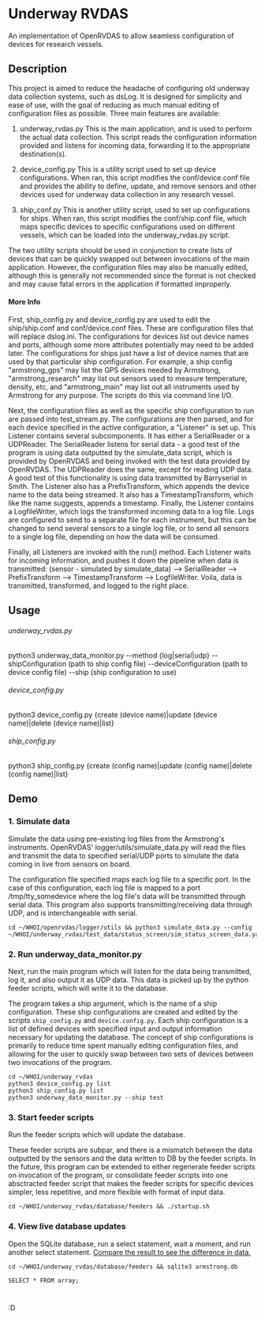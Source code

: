 # Underway RVDAS
An implementation of OpenRVDAS to allow seamless configuration of devices for research vessels.

## Description

This project is aimed to reduce the headache of configuring old underway data collection systems, such as dsLog. It is designed for simplicity and ease of use, with the goal of reducing as much manual editing of configuration files as possible. Three main features are available:

1. underway_rvdas.py
  This is the main application, and is used to perform the actual data collection. This script reads the configuration information provided and listens for incoming data, forwarding it to the appropriate destination(s).

2. device_config.py
  This is a utility script used to set up device configurations. When ran, this script modifies the conf/device.conf file and provides the ability to define, update, and remove sensors and other devices used for underway data collection in any research vessel.

3. ship_conf.py
   This is another utility script, used to set up configurations for ships. When ran, this script modifies the conf/ship.conf file, which maps specific devices to specific configurations used on different vessels, which can be loaded into the underway_rvdas.py script.

The two utility scripts should be used in conjunction to create lists of devices that can be quickly swapped out between invocations of the main application. However, the configuration files may also be manually edited, although this is generally not recommended since the format is not checked and may cause fatal errors in the application if formatted improperly.

#### More Info

First, ship_config.py and device_config.py are used to edit the ship/ship.conf and conf/device.conf files. These are configuration files that will replace dslog.ini. The configurations for devices list out device names and ports, although some more attributes potentially may need to be added later. The configurations for ships just have a list of device names that are used by that particular ship configuration. For example, a ship config "armstrong_gps" may list the GPS devices needed by Armstrong, "armstrong_research" may list out sensors used to measure temperature, density, etc, and "armstrong_main" may list out all instruments used by Armstrong for any purpose. The scripts do this via command line I/O.

Next, the configuration files as well as the specific ship configuration to run are passed into test_stream.py. The configurations are then parsed, and for each device specified in the active configuration, a "Listener" is set up. This Listener contains several subcomponents. It has either a SerialReader or a UDPReader. The SerialReader listens for serial data - a good test of the program is using data outputted by the simulate_data script, which is provided by OpenRVDAS and being invoked with the test data provided by OpenRVDAS. The UDPReader does the same, except for reading UDP data. A good test of this functionality is using data transmitted by Barryserial in Smith. The Listener also has a PrefixTransform, which appends the device name to the data being streamed. It also has a TimestampTransform, which like the name suggests, appends a timestamp. Finally, the Listener contains a LogfileWriter, which logs the transformed incoming data to a log file. Logs are configured to send to a separate file for each instrument, but this can be changed to send several sensors to a single log file, or to send all sensors to a single log file, depending on how the data will be consumed.

Finally, all Listeners are invoked with the run() method. Each Listener waits for incoming information, and pushes it down the pipeline when data is transmitted: (sensor - simulated by simulate_data) --> SerialReader --> PrefixTransform --> TimestampTransform --> LogfileWriter. Voila, data is transmitted, transformed, and logged to the right place.

## Usage

###### underway_rvdas.py
  python3 underway_data_monitor.py --method {log|serial|udp} --shipConfiguration (path to ship config file) --deviceConfiguration (path to device config file) --ship (ship configuration to use)

###### device_config.py
  python3 device_config.py {create (device name)|update (device name)|delete (device name)|list}

###### ship_config.py
  python3 ship_config.py {create (config name)|update (config name)|delete (config name)|list}

## Demo

### 1. Simulate data

Simulate the data using pre-existing log files from the Armstrong's instruments. OpenRVDAS' logger/utils/simulate_data.py will read the files and transmit the data to specified serial/UDP ports to simulate the data coming in live from sensors on board.

The configuration file specified maps each log file to a specific port. In the case of this configuration, each log file is mapped to a port /tmp/tty_somedevice where the log file's data will be transmitted through serial data. This program also supports transmitting/receiving data through UDP, and is interchangeable with serial.


```
cd ~/WHOI/openrvdas/logger/utils && python3 simulate_data.py --config ~/WHOI/underway_rvdas/test_data/status_screen/sim_status_screen_data.yaml
```

### 2. Run underway_data_monitor.py

Next, run the main program which will listen for the data being transmitted, log it, and also output it as UDP data. This data is picked up by the python feeder scripts, which will write it to the database.

The program takes a ship argument, which is the name of a ship configuration. These ship configurations are created and edited by the scripts ```ship_config.py``` and ```device.config.py```. Each ship configuration is a list of defined devices with specified input and output information necessary for updating the database. The concept of ship configurations is primarily to reduce time spent manually editing configuration files, and allowing for the user to quickly swap between two sets of devices between two invocations of the program.

```
cd ~/WHOI/underway_rvdas
python3 device_config.py list
python3 ship_config.py list
python3 underway_data_monitor.py --ship test
```

### 3. Start feeder scripts

Run the feeder scripts which will update the database.

These feeder scripts are subpar, and there is a mismatch between the data outputted by the sensors and the data written to DB by the feeder scripts. In the future, this program can be extended to either regenerate feeder scripts on invocation of the program, or consolidate feeder scripts into one absctracted feeder script that makes the feeder scripts for specific devices simpler, less repetitive, and more flexible with format of input data.

```
cd ~/WHOI/underway_rvdas/database/feeders && ./startup.sh
```

### 4. View live database updates

Open the SQLite database, run a select statement, wait a moment, and run another select statement. [Compare the result to see the difference in data.](https://www.diffchecker.com/)

```
cd ~/WHOI/underway_rvdas/database/feeders && sqlite3 armstrong.db
```

```
SELECT * FROM array;
```

#

:D
